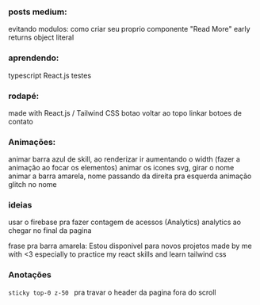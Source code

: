### posts medium:
evitando modulos: como criar seu proprio componente "Read More" 
early returns
object literal


### aprendendo:
typescript
React.js
testes


### rodapé:
made with React.js / Tailwind CSS
botao voltar ao topo
linkar botoes de contato


### Animações:
animar barra azul de skill, ao renderizar ir aumentando o width (fazer a animação ao focar os elementos)
animar os icones svg, girar o nome
animar a barra amarela, nome passando da direita pra esquerda
animação glitch no nome


### ideias
usar o firebase pra fazer contagem de acessos (Analytics)
analytics ao chegar no final da pagina

frase pra barra amarela: Estou disponivel para novos projetos
made by me with <3 especially to practice my react skills and learn tailwind css

### Anotações
``` sticky top-0 z-50  ``` pra travar o header da pagina fora do scroll